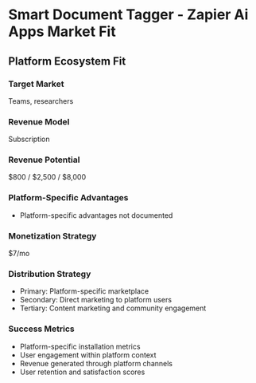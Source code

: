 # Smart Document Tagger - Zapier Ai Apps Market Fit

## Platform Ecosystem Fit

### Target Market
Teams, researchers

### Revenue Model
Subscription

### Revenue Potential
$800 / $2,500 / $8,000

### Platform-Specific Advantages
- Platform-specific advantages not documented

### Monetization Strategy
$7/mo

### Distribution Strategy
- Primary: Platform-specific marketplace
- Secondary: Direct marketing to platform users
- Tertiary: Content marketing and community engagement

### Success Metrics
- Platform-specific installation metrics
- User engagement within platform context
- Revenue generated through platform channels
- User retention and satisfaction scores
